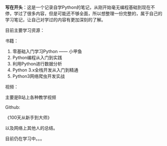 

**写在开头**：这是一个记录自学Python的笔记，从刚开始毫无编程基础到现在不停，学过了很多内容，但是可能还不够全面，所以想整理一份完整的，属于自己的学习笔记，让自己对学过的内容有更加深刻的了解。

目前主要学习资源：

书籍：

1. 零基础入门学习Python —— 小甲鱼
2. Python编程从入门到实践
3. 利用Python进行数据分析
4. Python 3.x全栈开发从入门到精通
5. Python3网络爬虫开发实战

视频：

主要是B站上各种教学视频

Github:

《100天从新手到大师》

以及网络上其他人的总结。

目前仍在学习中。。。